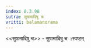 ```yaml
---
index: 8.3.98
sutra: सुषामादिषु च
vritti: balamanorama
---
```


<<सुषामादिषु च>> - सुषामादिषु च ।स्पष्टम् 